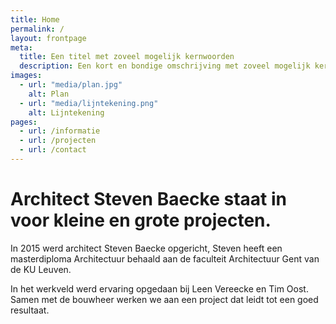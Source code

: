 ```yaml
---
title: Home
permalink: /
layout: frontpage
meta:
  title: Een titel met zoveel mogelijk kernwoorden
  description: Een kort en bondige omschrijving met zoveel mogelijk kernwoorden zoals architect, nieuwbouw, verbouwingen, renovaties...
images:
  - url: "media/plan.jpg"
    alt: Plan
  - url: "media/lijntekening.png"
    alt: Lijntekening
pages:
  - url: /informatie
  - url: /projecten
  - url: /contact
---
```

# Architect Steven Baecke staat in voor kleine en grote projecten.

In 2015 werd architect Steven Baecke opgericht, Steven heeft een masterdiploma Architectuur behaald aan
de faculteit Architectuur Gent van de KU Leuven.

In het werkveld werd ervaring opgedaan bij Leen Vereecke en Tim Oost. Samen met de bouwheer werken we aan een project dat leidt tot een goed resultaat.



